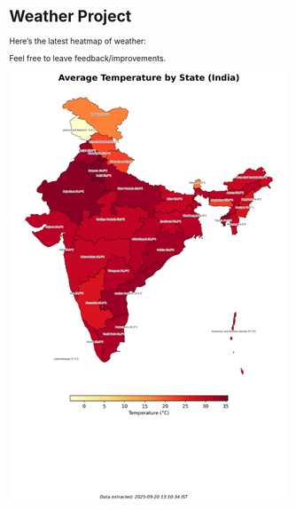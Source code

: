 # Weather Project

Here’s the latest heatmap of weather:

Feel free to leave feedback/improvements.

![India Heatmap](docs/assets/india_heatmap.png?v=CE5A74)
